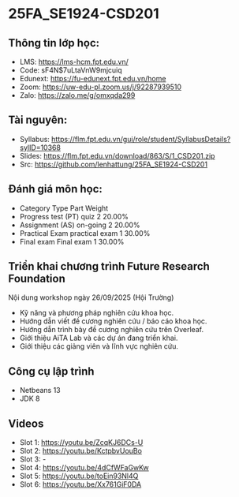 # 25FA_SE1924-CSD201

## Thông tin lớp học:

* LMS: https://lms-hcm.fpt.edu.vn/
* Code: sF4N$7uLtaVnW9mjcuiq
* Edunext: https://fu-edunext.fpt.edu.vn/home
* Zoom: https://uw-edu-pl.zoom.us/j/92287939510
* Zalo: https://zalo.me/g/omxqda299

## Tài nguyên:

* Syllabus: https://flm.fpt.edu.vn/gui/role/student/SyllabusDetails?sylID=10368
* Slides: https://flm.fpt.edu.vn/download/863/S/1_CSD201.zip
* Src: https://github.com/lenhattung/25FA_SE1924-CSD201

## Đánh giá môn học:

* Category	Type	Part	Weight
* Progress test (PT)	quiz	2	20.00%	
* Assignment (AS)	on-going	2	20.00%	
* Practical Exam	practical exam	1	30.00%
* Final exam	Final exam	1	30.00%

## Triển khai chương trình Future Research Foundation

Nội dung workshop ngày 26/09/2025 (Hội Trường)

* Kỹ năng và phương pháp nghiên cứu khoa học.
* Hướng dẫn viết đề cương nghiên cứu / báo cáo khoa học.
* Hướng dẫn trình bày đề cương nghiên cứu trên Overleaf.
* Giới thiệu AiTA Lab và các dự án đang triển khai.
* Giới thiệu các giảng viên và lĩnh vực nghiên cứu.

## Công cụ lập trình

* Netbeans 13
* JDK 8

## Videos

* Slot 1: https://youtu.be/ZcqKJ6DCs-U
* Slot 2: https://youtu.be/KctpbvUouBo
* Slot 3: -
* Slot 4: https://youtu.be/4dCfWFaGwKw
* Slot 5: https://youtu.be/toEin93Nl4Q
* Slot 6: https://youtu.be/Xx761GiF0DA